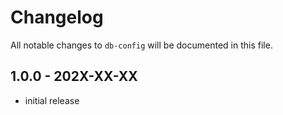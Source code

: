 # Changelog

All notable changes to `db-config` will be documented in this file.

## 1.0.0 - 202X-XX-XX

- initial release
